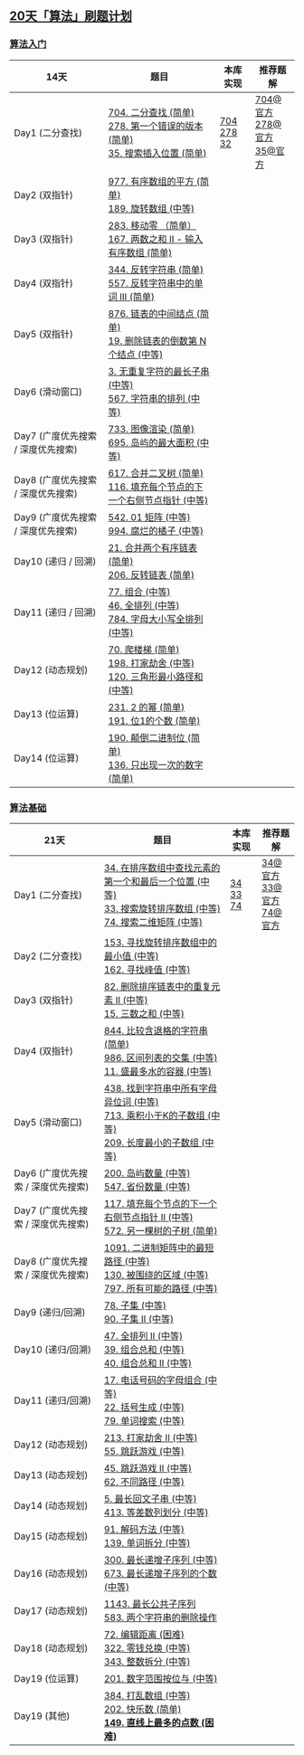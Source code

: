 ## [20天「算法」刷题计划](https://leetcode-cn.com/study-plan/algorithms/)

### [算法入门](https://leetcode-cn.com/study-plan/algorithms/?progress=55sqy0t)

| 14天                               | 题目                                                         | 本库实现                                                     | 推荐题解                                                     |
| ---------------------------------- | ------------------------------------------------------------ | ------------------------------------------------------------ | ------------------------------------------------------------ |
| Day1 (二分查找)                    | [704. 二分查找 (简单) ](https://leetcode-cn.com/problems/binary-search/)<br />[278. 第一个错误的版本 (简单)](https://leetcode-cn.com/problems/first-bad-version/)<br />[35. 搜索插入位置 (简单)](https://leetcode-cn.com/problems/search-insert-position/) | [704](https://git.io/JETC2)<br />[278](https://git.io/JETC6)<br />[32](https://git.io/JETC1) | [704@官方](https://leetcode-cn.com/problems/binary-search/solution/er-fen-cha-zhao-by-leetcode/)<br />[278@官方](https://leetcode-cn.com/problems/first-bad-version/solution/di-yi-ge-cuo-wu-de-ban-ben-by-leetcode-s-pf8h/)<br />[35@官方](https://leetcode-cn.com/problems/search-insert-position/solution/sou-suo-cha-ru-wei-zhi-by-leetcode-solution/) |
| Day2 (双指针)                      | [977. 有序数组的平方 (简单)](https://leetcode-cn.com/problems/squares-of-a-sorted-array/)<br />[189. 旋转数组 (中等)](https://leetcode-cn.com/problems/rotate-array/) |                                                              |                                                              |
| Day3 (双指针)                      | [283. 移动零 （简单）](https://leetcode-cn.com/problems/move-zeroes/) <br />[167. 两数之和 II - 输入有序数组 (简单)](https://leetcode-cn.com/problems/two-sum-ii-input-array-is-sorted/) |                                                              |                                                              |
| Day4 (双指针)                      | [344. 反转字符串 (简单)](https://leetcode-cn.com/problems/reverse-string/) <br />[557. 反转字符串中的单词 III (简单)](https://leetcode-cn.com/problems/reverse-words-in-a-string-iii/) |                                                              |                                                              |
| Day5 (双指针)                      | [876. 链表的中间结点 (简单)](https://leetcode-cn.com/problems/middle-of-the-linked-list/) <br />[19. 删除链表的倒数第 N 个结点 (中等)](https://leetcode-cn.com/problems/remove-nth-node-from-end-of-list/) |                                                              |                                                              |
| Day6 (滑动窗口)                    | [3. 无重复字符的最长子串 (中等)](https://leetcode-cn.com/problems/longest-substring-without-repeating-characters/) <br />[567. 字符串的排列 (中等)](https://leetcode-cn.com/problems/permutation-in-string/) |                                                              |                                                              |
| Day7 (广度优先搜索 / 深度优先搜索) | [733. 图像渲染 (简单)](https://leetcode-cn.com/problems/flood-fill/) <br />[695. 岛屿的最大面积 (中等)](https://leetcode-cn.com/problems/max-area-of-island/) |                                                              |                                                              |
| Day8 (广度优先搜索 / 深度优先搜索) | [617. 合并二叉树 (简单)](https://leetcode-cn.com/problems/merge-two-binary-trees/) <br />[116. 填充每个节点的下一个右侧节点指针 (中等)](https://leetcode-cn.com/problems/populating-next-right-pointers-in-each-node/) |                                                              |                                                              |
| Day9 (广度优先搜索 / 深度优先搜索) | [542. 01 矩阵 (中等)](https://leetcode-cn.com/problems/01-matrix/) <br />[994. 腐烂的橘子 (中等)](https://leetcode-cn.com/problems/rotting-oranges/) |                                                              |                                                              |
| Day10 (递归 / 回溯)                | [21. 合并两个有序链表 (简单)](https://leetcode-cn.com/problems/merge-two-sorted-lists/)<br />[206. 反转链表 (简单)](https://leetcode-cn.com/problems/reverse-linked-list/) |                                                              |                                                              |
| Day11 (递归 / 回溯)                | [77. 组合 (中等)](https://leetcode-cn.com/problems/combinations/)<br />[46. 全排列 (中等)](https://leetcode-cn.com/problems/permutations/) <br />[784. 字母大小写全排列 (中等)](https://leetcode-cn.com/problems/letter-case-permutation/) |                                                              |                                                              |
| Day12 (动态规划)                   | [70. 爬楼梯 (简单)](https://leetcode-cn.com/problems/climbing-stairs/) <br />[198. 打家劫舍 (中等)](https://leetcode-cn.com/problems/house-robber/) <br />[120. 三角形最小路径和 (中等)](https://leetcode-cn.com/problems/triangle/) |                                                              |                                                              |
| Day13 (位运算)                     | [231. 2 的幂 (简单)](https://leetcode-cn.com/problems/power-of-two/) <br />[191. 位1的个数 (简单)](https://leetcode-cn.com/problems/number-of-1-bits/) |                                                              |                                                              |
| Day14 (位运算)                     | [190. 颠倒二进制位 (简单)](https://leetcode-cn.com/problems/reverse-bits/) <br />[136. 只出现一次的数字 (简单)](https://leetcode-cn.com/problems/single-number/) |                                                              |                                                              |

### [算法基础](https://leetcode-cn.com/study-plan/algorithms/?progress=99veaf7)

| 21天                               | 题目                                                         | 本库实现                                                     | 推荐题解                                                     |
| ---------------------------------- | ------------------------------------------------------------ | ------------------------------------------------------------ | ------------------------------------------------------------ |
| Day1 (二分查找)                    | [34. 在排序数组中查找元素的第一个和最后一个位置 (中等)](https://leetcode-cn.com/problems/find-first-and-last-position-of-element-in-sorted-array/) <br />[33. 搜索旋转排序数组 (中等)](https://leetcode-cn.com/problems/search-in-rotated-sorted-array/)<br />[74. 搜索二维矩阵 (中等)](https://leetcode-cn.com/problems/search-a-2d-matrix/) | [34](https://git.io/JETxO)<br />[33](https://git.io/JETxZ)<br />[74](https://git.io/JETx4) | [34@官方](https://leetcode-cn.com/problems/find-first-and-last-position-of-element-in-sorted-array/solution/zai-pai-xu-shu-zu-zhong-cha-zhao-yuan-su-de-di-3-4/)<br />[33@官方](https://leetcode-cn.com/problems/search-in-rotated-sorted-array/solution/sou-suo-xuan-zhuan-pai-xu-shu-zu-by-leetcode-solut/)<br />[74@官方](https://leetcode-cn.com/problems/search-a-2d-matrix/solution/sou-suo-er-wei-ju-zhen-by-leetcode-solut-vxui/) |
| Day2 (二分查找)                    | [153. 寻找旋转排序数组中的最小值 (中等)](https://leetcode-cn.com/problems/find-minimum-in-rotated-sorted-array/) <br />[162. 寻找峰值 (中等)](https://leetcode-cn.com/problems/find-peak-element/) |                                                              |                                                              |
| Day3 (双指针)                      | [82. 删除排序链表中的重复元素 II (中等)](https://leetcode-cn.com/problems/remove-duplicates-from-sorted-list-ii/) <br />[15. 三数之和 (中等)](https://leetcode-cn.com/problems/3sum/) |                                                              |                                                              |
| Day4 (双指针)                      | [844. 比较含退格的字符串 (简单)](https://leetcode-cn.com/problems/backspace-string-compare/)<br />[986. 区间列表的交集 (中等)](https://leetcode-cn.com/problems/interval-list-intersections/) <br />[11. 盛最多水的容器 (中等)](https://leetcode-cn.com/problems/container-with-most-water/) |                                                              |                                                              |
| Day5 (滑动窗口)                    | [438. 找到字符串中所有字母异位词 (中等)](https://leetcode-cn.com/problems/find-all-anagrams-in-a-string/) <br />[713. 乘积小于K的子数组 (中等)](https://leetcode-cn.com/problems/subarray-product-less-than-k/) <br />[209. 长度最小的子数组 (中等)](https://leetcode-cn.com/problems/minimum-size-subarray-sum/) |                                                              |                                                              |
| Day6 (广度优先搜索 / 深度优先搜索) | [200. 岛屿数量 (中等)](https://leetcode-cn.com/problems/number-of-islands/) <br />[547. 省份数量 (中等)](https://leetcode-cn.com/problems/number-of-provinces/) |                                                              |                                                              |
| Day7 (广度优先搜索 / 深度优先搜索) | [117. 填充每个节点的下一个右侧节点指针 II (中等)](https://leetcode-cn.com/problems/populating-next-right-pointers-in-each-node-) <br />[572. 另一棵树的子树 (简单)](https://leetcode-cn.com/problems/subtree-of-another-tree/) |                                                              |                                                              |
| Day8 (广度优先搜索 / 深度优先搜索) | [1091. 二进制矩阵中的最短路径 (中等)](https://leetcode-cn.com/problems/shortest-path-in-binary-matrix/) <br />[130. 被围绕的区域 (中等)](https://leetcode-cn.com/problems/surrounded-regions/) <br />[797. 所有可能的路径 (中等)](https://leetcode-cn.com/problems/all-paths-from-source-to-target/) |                                                              |                                                              |
| Day9 (递归/回溯)                   | [78. 子集 (中等)](https://leetcode-cn.com/problems/subsets/) <br />[90. 子集 II (中等)](https://leetcode-cn.com/problems/subsets-ii/) |                                                              |                                                              |
| Day10 (递归/回溯)                  | [47. 全排列 II (中等)](https://leetcode-cn.com/problems/permutations-ii/) <br />[39. 组合总和 (中等)](https://leetcode-cn.com/problems/combination-sum/) <br />[40. 组合总和 II (中等)](https://leetcode-cn.com/problems/combination-sum-ii/) |                                                              |                                                              |
| Day11 (递归/回溯)                  | [17. 电话号码的字母组合 (中等)](https://leetcode-cn.com/problems/letter-combinations-of-a-phone-number/) <br />[22. 括号生成 (中等)](https://leetcode-cn.com/problems/generate-parentheses/) <br />[79. 单词搜索 (中等)](https://leetcode-cn.com/problems/word-search/) |                                                              |                                                              |
| Day12 (动态规划)                   | [213. 打家劫舍 II (中等)](https://leetcode-cn.com/problems/house-robber-ii/) <br />[55. 跳跃游戏 (中等)](https://leetcode-cn.com/problems/jump-game/) |                                                              |                                                              |
| Day13 (动态规划)                   | [45. 跳跃游戏 II (中等)](https://leetcode-cn.com/problems/jump-game-ii/)<br />[62. 不同路径 (中等)](https://leetcode-cn.com/problems/unique-paths/) |                                                              |                                                              |
| Day14 (动态规划)                   | [5. 最长回文子串 (中等)](https://leetcode-cn.com/problems/longest-palindromic-substring/) <br />[413. 等差数列划分 (中等)](https://leetcode-cn.com/problems/arithmetic-slices/) |                                                              |                                                              |
| Day15 (动态规划)                   | [91. 解码方法 (中等)](https://leetcode-cn.com/problems/decode-ways/) <br />[139. 单词拆分 (中等)](https://leetcode-cn.com/problems/word-break/) |                                                              |                                                              |
| Day16 (动态规划)                   | [300. 最长递增子序列 (中等)](https://leetcode-cn.com/problems/longest-increasing-subsequence/) <br />[673. 最长递增子序列的个数 (中等)](https://leetcode-cn.com/problems/number-of-longest-increasing-subsequence/) |                                                              |                                                              |
| Day17 (动态规划)                   | [1143. 最长公共子序列](https://leetcode-cn.com/problems/longest-common-subsequence/) <br />[583. 两个字符串的删除操作](https://leetcode-cn.com/problems/delete-operation-for-two-strings/) |                                                              |                                                              |
| Day18 (动态规划)                   | [72. 编辑距离 (困难)](https://leetcode-cn.com/problems/edit-distance/) <br />[322. 零钱兑换 (中等)](https://leetcode-cn.com/problems/coin-change/) <br />[343. 整数拆分 (中等)](https://leetcode-cn.com/problems/integer-break/) |                                                              |                                                              |
| Day19 (位运算)                     | [201. 数字范围按位与 (中等)](https://leetcode-cn.com/problems/bitwise-and-of-numbers-range/) |                                                              |                                                              |
| Day19 (其他)                       | [384. 打乱数组 (中等)](https://leetcode-cn.com/problems/shuffle-an-array/) <br />[202. 快乐数 (简单)](https://leetcode-cn.com/problems/happy-number/) <br />[**149. 直线上最多的点数 (困难)**](https://leetcode-cn.com/problems/max-points-on-a-line/) |                                                              |                                                              |


